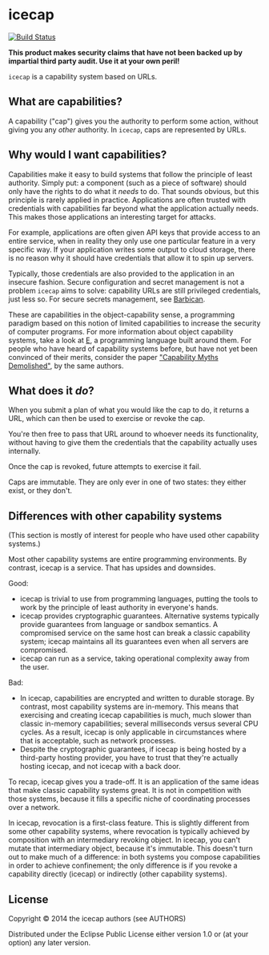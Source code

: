 # icecap

[![Build Status](https://travis-ci.org/lvh/icecap.svg)](https://travis-ci.org/lvh/icecap)

**This product makes security claims that have not been backed up by
  impartial third party audit. Use it at your own peril!**

`icecap` is a capability system based on URLs.

## What are capabilities?

A capability ("cap") gives you the authority to perform some action,
without giving you any *other* authority. In `icecap`, caps are
represented by URLs.

## Why would I want capabilities?

Capabilities make it easy to build systems that follow the principle
of least authority. Simply put: a component (such as a piece of
software) should only have the rights to do what it *needs* to do.
That sounds obvious, but this principle is rarely applied in practice.
Applications are often trusted with credentials with capabilities far
beyond what the application actually needs. This makes those
applications an interesting target for attacks.

For example, applications are often given API keys that provide access
to an entire service, when in reality they only use one particular
feature in a very specific way. If your application writes some output
to cloud storage, there is no reason why it should have credentials
that allow it to spin up servers.

Typically, those credentials are also provided to the application in
an insecure fashion. Secure configuration and secret management is not
a problem `icecap` aims to solve: capability URLs are still privileged
credentials, just less so. For secure secrets management, see
[Barbican](https://wiki.openstack.org/wiki/Barbican).

These are capabilities in the object-capability sense, a programming
paradigm based on this notion of limited capabilities to increase the
security of computer programs. For more information about object
capability systems, take a look at [E][E], a programming language
built around them. For people who have heard of capability systems
before, but have not yet been convinced of their merits, consider the
paper ["Capability Myths Demolished"][CapMyths], by the same authors.

[E]: http://erights.org/
[CapMyths]: http://www.erights.org/elib/capability/duals/myths.html

## What does it *do*?

When you submit a plan of what you would like the cap to do, it
returns a URL, which can then be used to exercise or revoke the cap.

You're then free to pass that URL around to whoever needs its
functionality, without having to give them the credentials that the
capability actually uses internally.

Once the cap is revoked, future attempts to exercise it fail.

Caps are immutable. They are only ever in one of two states: they
either exist, or they don't.

## Differences with other capability systems

(This section is mostly of interest for people who have used other
capability systems.)

Most other capability systems are entire programming environments. By
contrast, icecap is a service. That has upsides and downsides.

Good:

- icecap is trivial to use from programming languages, putting the
  tools to work by the principle of least authority in everyone's
  hands.
- icecap provides cryptographic guarantees. Alternative systems
  typically provide guarantees from language or sandbox semantics. A
  compromised service on the same host can break a classic capability
  system; icecap maintains all its guarantees even when all servers
  are compromised.
- icecap can run as a service, taking operational complexity away from
  the user.

Bad:

- In icecap, capabilities are encrypted and written to durable
  storage. By contrast, most capability systems are in-memory. This
  means that exercising and creating icecap capabilities is much, much
  slower than classic in-memory capabilities; several milliseconds
  versus several CPU cycles. As a result, icecap is only applicable in
  circumstances where that is acceptable, such as network processes.
- Despite the cryptographic guarantees, if icecap is being hosted by a
  third-party hosting provider, you have to trust that they're
  actually hosting icecap, and not icecap with a back door.

To recap, icecap gives you a trade-off. It is an application of the
same ideas that make classic capability systems great. It is not in
competition with those systems, because it fills a specific niche of
coordinating processes over a network.

In icecap, revocation is a first-class feature. This is slightly
different from some other capability systems, where revocation is
typically achieved by composition with an intermediary revoking
object. In icecap, you can't mutate that intermediary object, because
it's immutable. This doesn't turn out to make much of a difference: in
both systems you compose capabilities in order to achieve confinement;
the only difference is if you revoke a capability directly (icecap) or
indirectly (other capability systems).

## License

Copyright © 2014 the icecap authors (see AUTHORS)

Distributed under the Eclipse Public License either version 1.0 or (at
your option) any later version.

